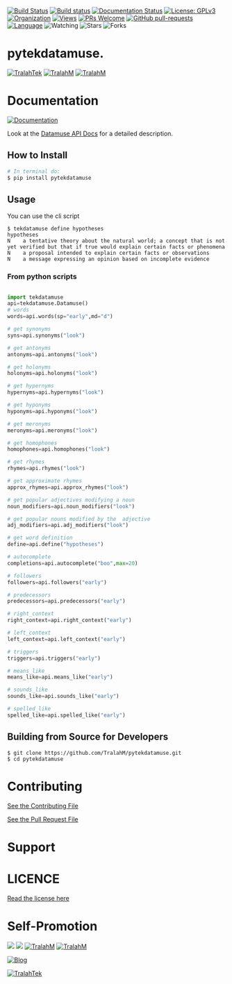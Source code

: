 [![Build Status](https://travis-ci.com/TralahM/pytekdatamuse.svg?branch=master)](https://travis-ci.com/TralahM/pytekdatamuse)
[![Build status](https://ci.appveyor.com/api/projects/status/yvvmq5hyf7hj743a/branch/master?svg=true)](https://ci.appveyor.com/project/TralahM/pytekdatamuse/branch/master)
[![Documentation Status](https://readthedocs.org/projects/pytekdatamuse/badge/?version=latest)](https://pytekdatamuse.readthedocs.io/en/latest/?badge=latest)
[![License: GPLv3](https://img.shields.io/badge/License-GPLV2-green.svg)](https://opensource.org/licenses/GPLV2)
[![Organization](https://img.shields.io/badge/Org-TralahTek-blue.svg)](https://github.com/TralahTek)
[![Views](http://hits.dwyl.io/TralahM/pytekdatamuse.svg)](http://dwyl.io/TralahM/pytekdatamuse)
[![PRs Welcome](https://img.shields.io/badge/PRs-Welcome-brightgreen.svg?style=flat-square)](https://github.com/TralahM/pytekdatamuse/pull/)
[![GitHub pull-requests](https://img.shields.io/badge/Issues-pr-red.svg?style=flat-square)](https://github.com/TralahM/pytekdatamuse/pull/)
[![Language](https://img.shields.io/badge/Language-python-3572A5.svg)](https://github.com/TralahM)
<img title="Watching" src="https://img.shields.io/github/watchers/TralahM/pytekdatamuse?label=Watchers&color=blue&style=flat-square">
<img title="Stars" src="https://img.shields.io/github/stars/TralahM/pytekdatamuse?color=red&style=flat-square">
<img title="Forks" src="https://img.shields.io/github/forks/TralahM/pytekdatamuse?color=green&style=flat-square">

# pytekdatamuse.


[![TralahTek](https://img.shields.io/badge/Organization-TralahTek-black.svg?style=for-the-badge&logo=github)](https://github.com/TralahTek)
[![TralahM](https://img.shields.io/badge/Engineer-TralahM-blue.svg?style=for-the-badge&logo=github)](https://github.com/TralahM)
[![TralahM](https://img.shields.io/badge/Maintainer-TralahM-green.svg?style=for-the-badge&logo=github)](https://github.com/TralahM)

# Documentation

[![Documentation](https://img.shields.io/badge/Docs-pytekdatamuse-blue.svg?style=for-the-badge)](https://github.com/TralahM/pytekdatamuse)

Look at the [Datamuse API Docs](http://www.datamuse.com/api/) for a detailed
description.

## How to Install
```bash
# In terminal do:
$ pip install pytekdatamuse
```
## Usage
You can use the cli script

```console
$ tekdatamuse define hypotheses
hypotheses
N 	 a tentative theory about the natural world; a concept that is not yet verified but that if true would explain certain facts or phenomena
N 	 a proposal intended to explain certain facts or observations
N 	 a message expressing an opinion based on incomplete evidence
```

### From python scripts

```python

import tekdatamuse
api=tekdatamuse.Datamuse()
# words
words=api.words(sp="early",md="d")

# get synonyms
syns=api.synonyms("look")

# get antonyms
antonyms=api.antonyms("look")

# get holonyms
holonyms=api.holonyms("look")

# get hypernyms
hypernyms=api.hypernyms("look")

# get hyponyms
hyponyms=api.hyponyms("look")

# get meronyms
meronyms=api.meronyms("look")

# get homophones
homophones=api.homophones("look")

# get rhymes
rhymes=api.rhymes("look")

# get approximate rhymes
approx_rhymes=api.approx_rhymes("look")

# get popular adjectives modifying a noun
noun_modifiers=api.noun_modifiers("look")

# get popular nouns modified by the  adjective
adj_modifiers=api.adj_modifiers("look")

# get word definition
define=api.define("hypotheses")

# autocomplete
completions=api.autocomplete("boo",max=20)

# followers
followers=api.followers("early")

# predecessors
predecessors=api.predecessors("early")

# right_context
right_context=api.right_context("early")

# left_context
left_context=api.left_context("early")

# triggers
triggers=api.triggers("early")

# means_like
means_like=api.means_like("early")

# sounds_like
sounds_like=api.sounds_like("early")

# spelled_like
spelled_like=api.spelled_like("early")

```

## Building from Source for Developers

```console
$ git clone https://github.com/TralahM/pytekdatamuse.git
$ cd pytekdatamuse
```

# Contributing
[See the Contributing File](CONTRIBUTING.rst)


[See the Pull Request File](PULL_REQUEST_TEMPLATE.md)


# Support

# LICENCE

[Read the license here](LICENSE)


# Self-Promotion

[![](https://img.shields.io/badge/Github-TralahM-green?style=for-the-badge&logo=github)](https://github.com/TralahM)
[![](https://img.shields.io/badge/Twitter-%40tralahtek-red?style=for-the-badge&logo=twitter)](https://twitter.com/TralahM)
[![TralahM](https://img.shields.io/badge/Kaggle-TralahM-purple.svg?style=for-the-badge&logo=kaggle)](https://kaggle.com/TralahM)
[![TralahM](https://img.shields.io/badge/LinkedIn-TralahM-red.svg?style=for-the-badge&logo=linkedin)](https://linkedin.com/in/TralahM)


[![Blog](https://img.shields.io/badge/Blog-tralahm.tralahtek.com-blue.svg?style=for-the-badge&logo=rss)](https://tralahm.tralahtek.com)

[![TralahTek](https://img.shields.io/badge/Organization-TralahTek-cyan.svg?style=for-the-badge)](https://org.tralahtek.com)


